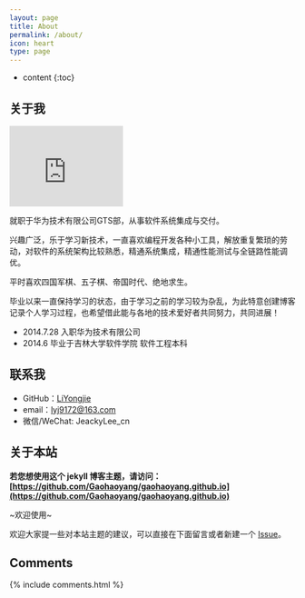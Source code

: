 ```yaml
---
layout: page
title: About
permalink: /about/
icon: heart
type: page
---
```


* content
{:toc}

## 关于我

<iframe src="https://githubbadge.appspot.com/lyj9172?s=1" style="border: 0;height: 142px;width: 200px;overflow: hidden;" frameBorder="0"></iframe>

就职于华为技术有限公司GTS部，从事软件系统集成与交付。

兴趣广泛，乐于学习新技术，一直喜欢编程开发各种小工具，解放重复繁琐的劳动，对软件的系统架构比较熟悉，精通系统集成，精通性能测试与全链路性能调优。

平时喜欢四国军棋、五子棋、帝国时代、绝地求生。

毕业以来一直保持学习的状态，由于学习之前的学习较为杂乱，为此特意创建博客记录个人学习过程，也希望借此能与各地的技术爱好者共同努力，共同进展！

* 2014.7.28 入职华为技术有限公司
* 2014.6 毕业于吉林大学软件学院 软件工程本科


## 联系我

* GitHub：[LiYongjie](https://github.com/lyj9172)
* email：lyj9172@163.com
* 微信/WeChat: JeackyLee_cn

## 关于本站

**若您想使用这个 jekyll 博客主题，请访问：[https://github.com/Gaohaoyang/gaohaoyang.github.io](https://github.com/Gaohaoyang/gaohaoyang.github.io)**

~欢迎使用~

欢迎大家提一些对本站主题的建议，可以直接在下面留言或者新建一个 [Issue](https://github.com/Gaohaoyang/gaohaoyang.github.io/issues)。


## Comments

{% include comments.html %}
